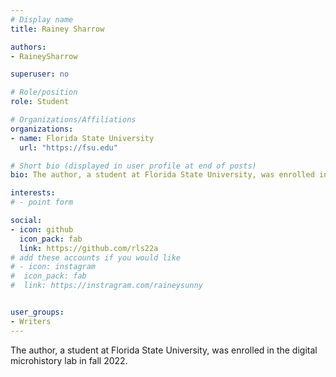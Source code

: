 ```yaml
---
# Display name
title: Rainey Sharrow

authors:
- RaineySharrow

superuser: no

# Role/position
role: Student

# Organizations/Affiliations
organizations:
- name: Florida State University
  url: "https://fsu.edu"

# Short bio (displayed in user profile at end of posts)
bio: The author, a student at Florida State University, was enrolled in the digital microhistory lab in fall 2022.

interests:
# - point form

social:
- icon: github
  icon_pack: fab
  link: https://github.com/rls22a
# add these accounts if you would like
# - icon: instagram
#  icon_pack: fab
#  link: https://instragram.com/raineysunny


user_groups:
- Writers
---
```

The author, a student at Florida State University, was enrolled in the digital microhistory lab in fall 2022.


